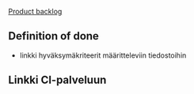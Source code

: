 [Product backlog](https://docs.google.com/spreadsheets/d/1EJGxD0UlSo8Cpv5bqZV7dpyIHk6_I_piRaJ46wsDzU4/edit?ts=5e83146c#gid=0)

## Definition of done

- linkki hyväksymäkriteerit määritteleviin tiedostoihin


## Linkki CI-palveluun